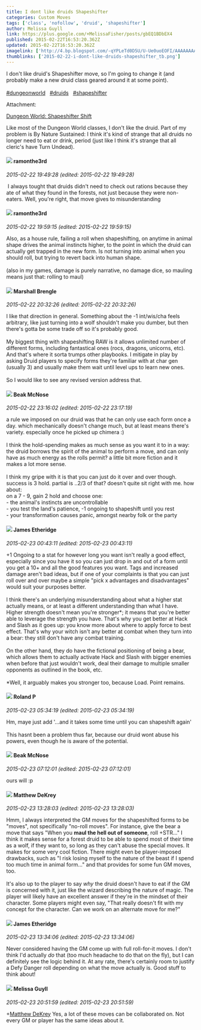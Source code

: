 ```yaml
---
title: I dont like druids Shapeshifter
categories: Custom Moves
tags: ['class', 'nofollow', 'druid', 'shapeshifter']
author: Melissa Guyll
link: https://plus.google.com/+MelissaFisher/posts/gbEQ1BDbEX4
published: 2015-02-22T16:53:20.362Z
updated: 2015-02-22T16:53:20.362Z
imagelink: ['http://4.bp.blogspot.com/-qYPLeTd0D5U/U-Ue0uoEOFI/AAAAAAAAJWo/8KK3ZcfNOSE/s1600/dw.jpg']
thumblinks: ['2015-02-22-i-dont-like-druids-shapeshifter_tb.png']
---
```


I don&#39;t like druid&#39;s Shapeshifter move, so I&#39;m going to change it (and probably make a new druid class geared around it at some point).<br /><br /> <a rel="nofollow" class="ot-hashtag" href="https://plus.google.com/s/%23dungeonworld/posts">#dungeonworld</a>   <a rel="nofollow" class="ot-hashtag" href="https://plus.google.com/s/%23druids/posts">#druids</a>   <a rel="nofollow" class="ot-hashtag" href="https://plus.google.com/s/%23shapeshifter/posts">#shapeshifter</a>  


Attachment:

<a href='http://daegames.blogspot.com/2015/02/dungeon-world-shapeshifter-shift.html'>Dungeon World: Shapeshifter Shift</a>


Like most of the Dungeon World classes, I don't like the druid. Part of my problem is By Nature Sustained: I think it's kind of strange that all druids no longer need to eat or drink, period (just like I think it's strange that all cleric's have Turn Undead).
<div id='comment z13tttxyvkq1yzqbg04cgfbyivnlsfyhov00k'>
  <h4><img src='{{site.baseurl}}//images/avatars/112513919026144226045_photo.jpg'> ramonthe3rd</h4>
      <p><cite>2015-02-22 19:49:28 (edited: 2015-02-22 19:49:28)</cite></p>
        <p> I always tought that druids didn&#39;t need to check out rations because they ate of what they found in the forests, not just because they were non-eaters. Well, you&#39;re right, that move gives to misunderstanding</p>
</div>
        

<div id='comment z13tttxyvkq1yzqbg04cgfbyivnlsfyhov00k'>
  <h4><img src='{{site.baseurl}}//images/avatars/112513919026144226045_photo.jpg'> ramonthe3rd</h4>
      <p><cite>2015-02-22 19:59:15 (edited: 2015-02-22 19:59:15)</cite></p>
        <p>Also, as a house rule, failing a roll when shapeshifting, on anytime in animal shape drives the animal instincts higher, to the point in which the druid can actually get trapped in the new form. Is not turning into animal when you should roll, but trying to revert back into human shape.<br /><br />(also in my games, damage is purely narrative, no damage dice, so mauling means just that: rolling to maul)</p>
</div>
        

<div id='comment z13tttxyvkq1yzqbg04cgfbyivnlsfyhov00k'>
  <h4><img src='{{site.baseurl}}//images/avatars/110973090768429200038_photo.jpg'> Marshall Brengle</h4>
      <p><cite>2015-02-22 20:32:26 (edited: 2015-02-22 20:32:26)</cite></p>
        <p>I like that direction in general. Something about the -1 int/wis/cha feels arbitrary, like just turning into a wolf shouldn&#39;t make you dumber, but then there&#39;s gotta be some trade off so it&#39;s probably good. <br /><br />My biggest thing with shapeshifting RAW is it allows unlimited number of different forms, including fantastical ones (rocs, dragons, unicorns, etc). And that&#39;s where it sorta trumps other playbooks. I mitigate in play by asking Druid players to specify forms they&#39;re familiar with at char gen (usually 3) and usually make them wait until level ups to learn new ones. <br /><br />So I would like to see any revised version address that.</p>
</div>
        

<div id='comment z13tttxyvkq1yzqbg04cgfbyivnlsfyhov00k'>
  <h4><img src='{{site.baseurl}}//images/avatars/110707183754805695886_photo.jpg'> Beak McNose</h4>
      <p><cite>2015-02-22 23:16:02 (edited: 2015-02-22 23:17:19)</cite></p>
        <p>a rule we imposed on our druid was that he can only use each form once a day. which mechanically doesn&#39;t change much, but at least means there&#39;s variety. especially once he picked up chimera :)<br /><br />I think the hold-spending makes as much sense as you want it to in a way: the druid borrows the spirit of the animal to perform a move, and can only have as much energy as the rolls permit? a little bit more fiction and it makes a lot more sense.<br /><br />I think my gripe with it is that you can just do it over and over though. success is 3 hold. partial is ..2/3 of that? doesn&#39;t quite sit right with me. how about:<br />on a 7 - 9, gain 2 hold and choose one:<br />- the animal&#39;s instincts are uncontrollable<br />- you test the land&#39;s patience, -1 ongoing to shapeshift until you rest<br />- your transformation causes panic, amongst nearby folk or the party</p>
</div>
        

<div id='comment z13tttxyvkq1yzqbg04cgfbyivnlsfyhov00k'>
  <h4><img src='{{site.baseurl}}//images/avatars/117175341165637840811_photo.jpg'> James Etheridge</h4>
      <p><cite>2015-02-23 00:43:11 (edited: 2015-02-23 00:43:11)</cite></p>
        <p>+1 Ongoing to a stat for however long you want isn&#39;t really a good effect, especially since you have it so you can just drop in and out of a form until you get a 10+ and all the good features you want. Tags and increased damage aren&#39;t bad ideas, but if one of your complaints is that you can just roll over and over maybe a simple &quot;pick x advantages and disadvantages&quot; would suit your purposes better.<br /><br />I think there&#39;s an underlying misunderstanding about what a higher stat actually means, or at least a different understanding than what I have. Higher strength doesn&#39;t mean you&#39;re stronger*; it means that you&#39;re better able to leverage the strength you have. That&#39;s why you get better at Hack and Slash as it goes up: you know more about where to apply force to best effect. That&#39;s why your witch isn&#39;t any better at combat when they turn into a bear: they still don&#39;t have any combat training.<br /><br />On the other hand, they do have the fictional positioning of being a bear, which allows them to actually activate Hack and Slash with bigger enemies when before that just wouldn&#39;t work, deal their damage to multiple smaller opponents as outlined in the book, etc.<br /><br />*Well, it arguably makes you stronger too, because Load. Point remains.</p>
</div>
        

<div id='comment z13tttxyvkq1yzqbg04cgfbyivnlsfyhov00k'>
  <h4><img src='{{site.baseurl}}//images/avatars/110384865323265614483_photo.jpg'> Roland P</h4>
      <p><cite>2015-02-23 05:34:19 (edited: 2015-02-23 05:34:19)</cite></p>
        <p>Hm, maye just add &#39;...and it takes some time until you can shapeshift again&#39;<br /><br />This hasnt been a problem thus far, because our druid wont abuse his powers, even though he is aware of the potential.</p>
</div>
        

<div id='comment z13tttxyvkq1yzqbg04cgfbyivnlsfyhov00k'>
  <h4><img src='{{site.baseurl}}//images/avatars/110707183754805695886_photo.jpg'> Beak McNose</h4>
      <p><cite>2015-02-23 07:12:01 (edited: 2015-02-23 07:12:01)</cite></p>
        <p>ours will :p</p>
</div>
        

<div id='comment z13tttxyvkq1yzqbg04cgfbyivnlsfyhov00k'>
  <h4><img src='{{site.baseurl}}//images/avatars/109474322129846473372_photo.jpg'> Matthew DeKrey</h4>
      <p><cite>2015-02-23 13:28:03 (edited: 2015-02-23 13:28:03)</cite></p>
        <p>Hmm, I always interpreted the GM moves for the shapeshifted forms to be &quot;moves&quot;, not specifically &quot;no-roll moves&quot;. For instance, give the bear a move that says &quot;When you <b>maul the hell out of someone</b>, roll +STR...&quot; I think it makes sense for a forest druid to be able to spend most of their time as a wolf, if they want to, so long as they can&#39;t abuse the special moves. It makes for some very cool fiction. There might even be player-imposed drawbacks, such as &quot;I risk losing myself to the nature of the beast if I spend too much time in animal form...&quot; and that provides for some fun GM moves, too.<br /><br />It&#39;s also up to the player to say <i>why</i> the druid doesn&#39;t have to eat if the GM is concerned with it, just like the wizard describing the nature of magic. The player will likely have an excellent answer if they&#39;re in the mindset of their character. Some players might even say, &quot;That really doesn&#39;t fit with my concept for the character. Can we work on an alternate move for me?&quot;</p>
</div>
        

<div id='comment z13tttxyvkq1yzqbg04cgfbyivnlsfyhov00k'>
  <h4><img src='{{site.baseurl}}//images/avatars/117175341165637840811_photo.jpg'> James Etheridge</h4>
      <p><cite>2015-02-23 13:34:06 (edited: 2015-02-23 13:34:06)</cite></p>
        <p>Never considered having the GM come up with full roll-for-it moves. I don&#39;t think I&#39;d actually <i>do</i> that (too much headache to do that on the fly), but I can definitely see the logic behind it. At any rate, there&#39;s certainly room to justify a Defy Danger roll depending on what the move actually is. Good stuff to think about!</p>
</div>
        

<div id='comment z13tttxyvkq1yzqbg04cgfbyivnlsfyhov00k'>
  <h4><img src='{{site.baseurl}}//images/avatars/104623400813415689503_photo.jpg'> Melissa Guyll</h4>
      <p><cite>2015-02-23 20:51:59 (edited: 2015-02-23 20:51:59)</cite></p>
        <p><span class="proflinkWrapper"><span class="proflinkPrefix">+</span><a class="proflink" href="https://plus.google.com/109474322129846473372" oid="109474322129846473372">Matthew DeKrey</a></span> Yes, a lot of these moves can be collaborated on. Not every GM or player has the same ideas about it.</p>
</div>
        